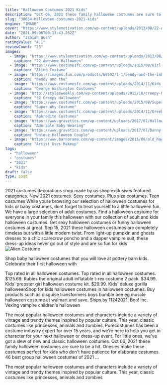 ```yaml
---
title: "Halloween Costumes 2021 Kids"
description: "Oct 06, 2021 these family halloween costumes are sure to be a hit.  Onesies make these costumes perfect for kids who don't have patience for elaborate costumes. 46 best group halloween costumes of 2021 ..."
slug: "38654-halloween-costumes-2021-kids"
engine: "IMAGE"
cover: "https://www.stylemotivation.com/wp-content/uploads/2013/08/22-Awesome-Halloween-Costume-Ideas-for-Kids-6.jpg"
date: "2021-09-06T09:13:43.262Z"
author: "Isaiah Bush"
ratingValue: "4.1"
reviewCount: "23"
images:
  - image: "https://www.stylemotivation.com/wp-content/uploads/2013/08/22-Awesome-Halloween-Costume-Ideas-for-Kids-6.jpg"
    caption: "22 Awesome Halloween"
  - image: "https://www.costumesfc.com/wp-content/uploads/2015/08/Girl-Alien-Costume.jpg"
    caption: "Alien Costume"
  - image: "https://images.fun.com/products/60502/1-1/bendy-and-the-ink-machine-kids-bendy-classic-costume.jpg"
    caption: "Bendy and the"
  - image: "https://www.costumesfc.com/wp-content/uploads/2014/11/Kids-George-Washington-Costume.jpg"
    caption: "George Washington Costumes"
  - image: "http://stylesweekly.com/wp-content/uploads/2015/10/creepy-halloween-makeup-ideas28.jpg"
    caption: "32 Creepy Halloween"
  - image: "https://www.costumesfc.com/wp-content/uploads/2015/08/Super-Why-Costumes-for-Kids.jpg"
    caption: "Super Why Costume"
  - image: "https://www.costumesfc.com/wp-content/uploads/2014/11/Greek-Goddess-Aphrodite-Costume.jpg"
    caption: "Aphrodite Costumes"
  - image: "https://www.gravetics.com/wp-content/uploads/2017/07/Halloween-Costume-Crochet-Black-and-Orange-Dress.jpg"
    caption: "Adorable Baby Wearing"
  - image: "https://www.gravetics.com/wp-content/uploads/2017/07/Danny-Sandy.jpg"
    caption: "Unique Halloween Couple"
  - image: "https://www.barnorama.com/wp-content/images/2015/06/old_hag/05-old_hag.jpg"
    caption: "Artist Uses Makeup"
tags:
  - "halloween"
  - "costumes"
  - "2021"
  - "kids"
draft: false
type: post
---
```


2021 costumes decorations shop made by us shop exclusives featured categories. New 2021 costumes. Sexy costumes. Plus size costumes. Teen costumes  While youre browsing our selection of halloween costumes for kids or baby costumes, dont forget to treat yourself to a little halloween fun. We have a large selection of adult costumes. Find a halloween costume for everyone in your family this halloween with our collection of adult and kids halloween costumes. Get sexy halloween costumes or funny halloween costumes at great. Sep 15, 2021 these halloween costumes are completely timeless but with a little modern twist. From light-up pumpkin and ghosts dresses to a chic scarecrow poncho and a dapper vampire suit, these dress-up ideas never go out of style and are so fun for kids
![Alien Costume](https://www.costumesfc.com/wp-content/uploads/2015/08/Girl-Alien-Costume.jpg "Alien Costume")

Shop baby halloween costumes that you will love at pottery barn kids. Celebrate their first halloween with
<!--inArticleAds-->

<!--galleryOne-->

Top rated in all halloween costumes. Top rated in all halloween costumes. $125.69. Rubies the original adult inflatable t-rex costume 2 pack. $34.99. Kids' prepster girl halloween costume kit. $29.99.  Kids' deluxe gorilla halloweenShop for kids halloween costumes in halloween costumes. Buy products such as disguise transformers boys bumble bee eg muscle halloween costume at walmart and save.  Ships by 11242021. Boo! inc. Vexing vampire children's halloween
<!--inArticleAds-->

<!--galleryTwo-->

The most popular halloween costumes and characters include a variety of vintage and trendy themes inspired by popular culture. This year, classic costumes like princesses, animals and zombies. Purecostumes has been a costume industry expert for over 15 years, and we're here to help you get in character for your next halloween or dress-up event. For little ones, we've got a slew of new and classic halloween costumes. Oct 06, 2021 these family halloween costumes are sure to be a hit.  Onesies make these costumes perfect for kids who don't have patience for elaborate costumes. 46 best group halloween costumes of 2021 ...
<!--galleryThree-->

The most popular halloween costumes and characters include a variety of vintage and trendy themes inspired by popular culture. This year, classic costumes like princesses, animals and zombies